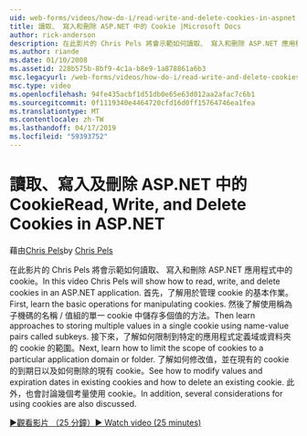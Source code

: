 ```yaml
---
uid: web-forms/videos/how-do-i/read-write-and-delete-cookies-in-aspnet
title: 讀取、 寫入和刪除 ASP.NET 中的 Cookie |Microsoft Docs
author: rick-anderson
description: 在此影片的 Chris Pels 將會示範如何讀取、 寫入和刪除 ASP.NET 應用程式中的 cookie。 首先，了解基本的作業來操作 cooki...
ms.author: riande
ms.date: 01/10/2008
ms.assetid: 228b575b-8bf9-4c1a-b8e9-1a878861a6b3
msc.legacyurl: /web-forms/videos/how-do-i/read-write-and-delete-cookies-in-aspnet
msc.type: video
ms.openlocfilehash: 94fe435acbf1d51db0e65e63d012aa2afac7c6b1
ms.sourcegitcommit: 0f1119340e4464720cfd16d0ff15764746ea1fea
ms.translationtype: MT
ms.contentlocale: zh-TW
ms.lasthandoff: 04/17/2019
ms.locfileid: "59393752"
---
```

# <a name="read-write-and-delete-cookies-in-aspnet"></a><span data-ttu-id="7e8a8-104">讀取、寫入及刪除 ASP.NET 中的 Cookie</span><span class="sxs-lookup"><span data-stu-id="7e8a8-104">Read, Write, and Delete Cookies in ASP.NET</span></span>

<span data-ttu-id="7e8a8-105">藉由[Chris Pels](https://twitter.com/chrispels)</span><span class="sxs-lookup"><span data-stu-id="7e8a8-105">by [Chris Pels](https://twitter.com/chrispels)</span></span>

<span data-ttu-id="7e8a8-106">在此影片的 Chris Pels 將會示範如何讀取、 寫入和刪除 ASP.NET 應用程式中的 cookie。</span><span class="sxs-lookup"><span data-stu-id="7e8a8-106">In this video Chris Pels will show how to read, write, and delete cookies in an ASP.NET application.</span></span> <span data-ttu-id="7e8a8-107">首先，了解用於管理 cookie 的基本作業。</span><span class="sxs-lookup"><span data-stu-id="7e8a8-107">First, learn the basic operations for manipulating cookies.</span></span> <span data-ttu-id="7e8a8-108">然後了解使用稱為子機碼的名稱 / 值組的單一 cookie 中儲存多個值的方法。</span><span class="sxs-lookup"><span data-stu-id="7e8a8-108">Then learn approaches to storing multiple values in a single cookie using name-value pairs called subkeys.</span></span> <span data-ttu-id="7e8a8-109">接下來，了解如何限制到特定的應用程式定義域或資料夾的 cookie 的範圍。</span><span class="sxs-lookup"><span data-stu-id="7e8a8-109">Next, learn how to limit the scope of cookies to a particular application domain or folder.</span></span> <span data-ttu-id="7e8a8-110">了解如何修改值，並在現有的 cookie 的到期日以及如何刪除的現有 cookie。</span><span class="sxs-lookup"><span data-stu-id="7e8a8-110">See how to modify values and expiration dates in existing cookies and how to delete an existing cookie.</span></span> <span data-ttu-id="7e8a8-111">此外，也會討論幾個考量使用 cookie。</span><span class="sxs-lookup"><span data-stu-id="7e8a8-111">In addition, several considerations for using cookies are also discussed.</span></span>

[<span data-ttu-id="7e8a8-112">&#9654;觀看影片 （25 分鐘）</span><span class="sxs-lookup"><span data-stu-id="7e8a8-112">&#9654; Watch video (25 minutes)</span></span>](https://channel9.msdn.com/Blogs/ASP-NET-Site-Videos/read-write-and-delete-cookies-in-aspnet)
